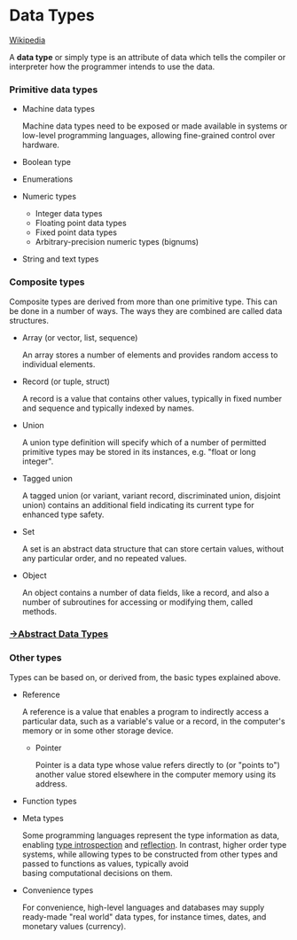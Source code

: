 # Data Types
[Wikipedia](https://en.wikipedia.org/wiki/Data_type#Composite_types)

A **data type** or simply type is an attribute of data which tells the compiler or interpreter how the programmer intends to use the data.

### Primitive data types
- Machine data types

  Machine data types need to be exposed or made available in systems or low-level programming languages, allowing fine-grained control over hardware.
- Boolean type
- Enumerations
- Numeric types
  - Integer data types
  - Floating point data types
  - Fixed point data types
  - Arbitrary-precision numeric types (bignums)
- String and text types

### Composite types
Composite types are derived from more than one primitive type. This can be done in a number of ways. The ways they are combined are called data structures.

- Array (or vector, list, sequence)

  An array stores a number of elements and provides random access to individual elements.

- Record (or tuple, struct)

  A record is a value that contains other values, typically in fixed number and sequence and typically indexed by names.

- Union

  A union type definition will specify which of a number of permitted primitive types may be stored in its instances, e.g. "float or long integer".

- Tagged union

  A tagged union (or variant, variant record, discriminated union, disjoint union) contains an additional field indicating its current type for enhanced type safety.

- Set

  A set is an abstract data structure that can store certain values, without any particular order, and no repeated values.

- Object

  An object contains a number of data fields, like a record, and also a number of subroutines for accessing or modifying them, called methods.

### [→Abstract Data Types](Abstract.md)

### Other types
Types can be based on, or derived from, the basic types explained above.

- Reference

  A reference is a value that enables a program to indirectly access a particular data, such as a variable's value or a record, in the computer's memory or in some other storage device.

  - Pointer

    Pointer is a data type whose value refers directly to (or "points to") another value stored elsewhere in the computer memory using its address.

- Function types

- Meta types

  Some programming languages represent the type information as data, enabling [type introspection](https://en.wikipedia.org/wiki/Type_introspection) and [reflection](https://en.wikipedia.org/wiki/Reflection_(computer_programming)). In contrast, higher order type systems, while allowing types to be constructed from other types and passed to functions as values, typically avoid basing computational decisions on them.

- Convenience types

  For convenience, high-level languages and databases may supply ready-made "real world" data types, for instance times, dates, and monetary values (currency).